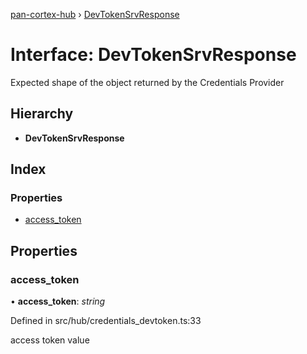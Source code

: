 [pan-cortex-hub](../README.md) › [DevTokenSrvResponse](devtokensrvresponse.md)

# Interface: DevTokenSrvResponse

Expected shape of the object returned by the Credentials Provider

## Hierarchy

* **DevTokenSrvResponse**

## Index

### Properties

* [access_token](devtokensrvresponse.md#access_token)

## Properties

###  access_token

• **access_token**: *string*

Defined in src/hub/credentials_devtoken.ts:33

access token value
